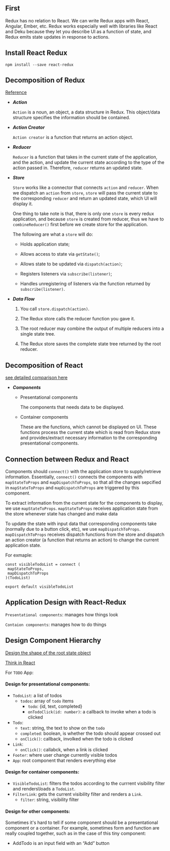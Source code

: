 ## First

Redux has no relation to React. We can write Redux apps with React, Angular, Ember, etc. Redux works especially well with libraries like React and Deku because they let you describe UI as a function of state, and Redux emits state updates in response to actions. 

## Install React Redux
```
npm install --save react-redux
```

## Decomposition of Redux 
   
   [Reference](https://redux.js.org/basics)
   
 * ***Action***
 
   `Action` is a noun, an object, a data structure in Redux. This object/data structure specifies the information should be contained. 
   
 * ***Action Creator***
 
   `Action creator` is a function that returns an action object.
   
 * ***Reducer***
 
   `Reducer` is a function that takes in the current state of the application, and the action, and update the current state according to the type of the action passed in. Therefore, `reducer` returns an updated state.
   
 * ***Store***
 
   `Store` works like a connector that connects `action` and `reducer`. When we dispatch an `action` from `store`, `store` will pass the current state to the corresponding `reducer` and return an updated state, which UI will display it.
   
   One thing to take note is that, there is only one `store` is every redux application, and because `store` is created from reducer, thus we have to `combineReducer()` first before we create store for the application.
   
   The following are what a `store` will do:
   * Holds application state;

   * Allows access to state via `getState()`;

   * Allows state to be updated via `dispatch(action)`;

   * Registers listeners via `subscribe(listener)`;

   * Handles unregistering of listeners via the function returned by `subscribe(listener)`.
   
 * ***Data Flow***
 
   1. You call `store.dispatch(action)`.
   
   2. The Redux store calls the reducer function you gave it.
   
   3. The root reducer may combine the output of multiple reducers into a single state tree.
   
   4. The Redux store saves the complete state tree returned by the root reducer.
   
## Decomposition of React 

[see detailed comparison here](https://redux.js.org/basics/usage-with-react#presentational-and-container-components)

   * ***Components***
    
     * Presentational components
     
       The components that needs data to be displayed. 
       
     * Container components
       
       These are the functions, which cannot be displayed on UI. These functions process the current state which is read from Redux store and provides/extract necessary information to the corresponding presentational components.
       
       
## Connection between Redux and React 

Components should `connect()` with the application store to supply/retrieve information. Essentially, `connect()` connects the components with `mapStateToProps` and `mapDispatchToProps`, so that all the changes sepcified in `mapStateToProps` and `mapDispatchToProps` are triggered by this component.

To extract information from the current state for the components to display, we use `mapStateToProps`. `mapStateToProps` receives application state from the store whenever state has changed and make data

To update the state with input data that corresponding components take (normally due to a button click, etc), we use `mapDispatchToProps`. `mapDispatchToProps` receives dispatch functions from the store and dispatch an action creator (a function that returns an action) to change the current application state.

For exmaple:
```
const visibleTodoList = connect (
 mapStateToProps,
 mapDispatchToProps   
)(TodoList)

export default visibleTodoList
```

## Application Design with React-Redux 
 
 `Presentational components`: manages how things look
 
 `Contaion components`: manages how to do things
 

 ## Design Component Hierarchy
 
 [Design the shape of the root state object](https://redux.js.org/basics/reducers)
 
 [Think in React](https://reactjs.org/docs/thinking-in-react.html)
 
 For `TODO` App:
 #### Design for presentational components:
 * `TodoList`: a list of todos
    * `todos`: array of `todo` items
       * `todo`: {id, text, completed} 
       * `onTodoClick(id: number)`: a callback to invoke when a todo is clicked
 * `Todo`:
    * `text`: string, the text to show on the `todo`
    * `completed`: boolean, is whether the todo should appear crossed out
    * `onClick()`: callback, involked when the todo is clicked
 * `Link`:
    * `onClick()`: callabck, when a link is clicked
 * `Footer`: where user change currently visible todos
 * `App`: root component that renders everything else
 
 #### Design for container components:
 * `VisibleTodoList`: filters the todos according to the currrent visibility filter and renders\loads a `TodoList`.
 * `FilterLink`: gets the current visibility filter and renders a `Link`. 
    * `filter`: string, visibility filter

#### Design for other components:

Sometimes it's hard to tell if some component should be a presentational component or a container. For example, sometimes form and function are really coupled together, such as in the case of this tiny component:

   * AddTodo is an input field with an “Add” button

 
